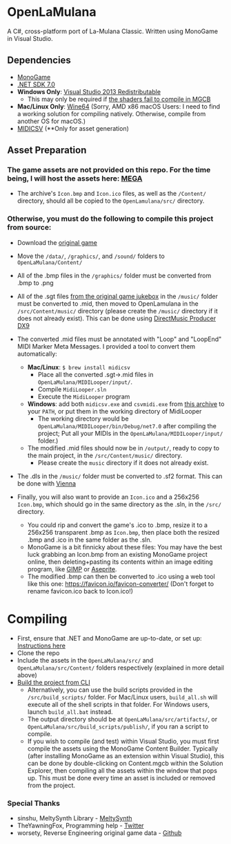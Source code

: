 # OpenLaMulana
A C#, cross-platform port of La-Mulana Classic. Written using MonoGame in Visual Studio.

## Dependencies
- [MonoGame](https://www.monogame.net/)
- [.NET SDK 7.0](https://dotnet.microsoft.com/en-us/download)
- **Windows Only**: [Visual Studio 2013 Redistributable](https://aka.ms/highdpimfc2013x64enu)
  - This may only be required if [the shaders fail to compile in MGCB](https://flatredball.gitbook.io/monogame-troubleshooting/monogame-troubleshooting/building-content-content-pipeline)
- **Mac/Linux Only**: [Wine64](https://wiki.winehq.org/FAQ#Installing_Wine) (Sorry, AMD x86 macOS Users: I need to find a working solution for compiling natively. Otherwise, compile from another OS for macOS.)
- [MIDICSV](https://www.fourmilab.ch/webtools/midicsv/) (**Only for asset generation)

## Asset Preparation
### The game assets are not provided on this repo. For the time being, I will host the assets here: [MEGA](https://mega.nz/file/fXBySIaL#TP3yM2AIIz960RnSqH6Jjno9xCKh3NHCnqJ2iI3dRtk)
- The archive's ``Icon.bmp`` and ``Icon.ico`` files, as well as the ``/Content/`` directory, should all be copied to the ``OpenLamulana/src/`` directory.

### Otherwise, you must do the following to compile this project from source:

- Download the [original game](https://archive.org/details/La-Mulana)
- Move the ``/data/``, ``/graphics/``, and ``/sound/`` folders to ``OpenLaMulana/Content/``
- All of the .bmp files in the ``/graphics/`` folder must be converted from .bmp to .png
- All of the .sgt files [from the original game jukebox](https://archive.org/details/la-mulana-jukebox) in the ``/music/`` folder must be converted to .mid, then moved to OpenLamulana in the ``/src/Content/music/`` directory (please create the ``/music/`` directory if it does not already exist). This can be done using [DirectMusic Producer DX9](https://archive.org/details/direct-music-producer-9)
- The converted .mid files must be annotated with "Loop" and "LoopEnd" MIDI Marker Meta Messages. I provided a tool to convert them automatically:
  - **Mac/Linux**: `$ brew install midicsv`
	- Place all the converted .sgt->.mid files in ``OpenLaMulana/MIDILooper/input/``.
	- Compile ``MidiLooper.sln``
	- Execute the ``MidiLooper`` program
  - **Windows**: add both ``midicsv.exe`` and ``csvmidi.exe`` from [this archive](https://www.fourmilab.ch/webtools/midicsv/midicsv-1.1.tar.gz) to your ``PATH``, or put them in the working directory of MidiLooper
  	- The working directory would be ``OpenLaMulana/MIDILooper/bin/Debug/net7.0`` after compiling the project; Put all your MIDIs in the ``OpenLaMulana/MIDILooper/input/`` folder.)
  - The modified .mid files should now be in ``/output/``, ready to copy to the main project, in the ``/src/Content/music/`` directory.
    - Please create the ``music`` directory if it does not already exist.

- The .dls in the ``/music/`` folder must be converted to .sf2 format. This can be done with [Vienna](http://www.synthfont.com/Downloads.html)
- Finally, you will also want to provide an ``Icon.ico`` and a 256x256 ``Icon.bmp``, which should go in the same directory as the .sln, in the ``/src/`` directory.
  - You could rip and convert the game&apos;s .ico to .bmp, resize it to a 256x256 transparent .bmp as ``Icon.bmp``, then place both the resized .bmp and .ico in the same folder as the .sln.
  - MonoGame is a bit finnicky about these files: You may have the best luck grabbing an Icon.bmp from an existing MonoGame project online, then deleting+pasting its contents within an image editing program, like [GIMP](https://www.gimp.org/) or [Aseprite](https://www.aseprite.org/).
  - The modified .bmp can then be converted to .ico using a web tool like this one: https://favicon.io/favicon-converter/ (Don't forget to rename favicon.ico back to Icon.ico!)

# Compiling
- First, ensure that .NET and MonoGame are up-to-date, or set up: [Instructions here](https://docs.monogame.net/articles/getting_started/0_getting_started.html)
- Clone the repo
- Include the assets in the ``OpenLaMulana/src/`` and ``OpenLaMulana/src/Content/`` folders respectively (explained in more detail above)
- [Build the project from CLI](https://docs.monogame.net/articles/packaging_games.html)
  - Alternatively, you can use the build scripts provided in the ``/src/build_scripts/`` folder. For Mac/Linux users, ``build_all.sh`` will execute all of the shell scripts in that folder. For Windows users, launch ``build_all.bat`` instead.
  - The output directory should be at ``OpenLaMulana/src/artifacts/``, or ``OpenLaMulana/src/build_scripts/publish/``, if you ran a script to compile.
  - If you wish to compile (and test) within Visual Studio, you must first compile the assets using the MonoGame Content Builder. Typically (after installing MonoGame as an extension within Visual Studio), this can be done by double-clicking on Content.mgcb within the Solution Explorer, then compiling all the assets within the window that pops up. This must be done every time an asset is included or removed from the project.

### Special Thanks
- sinshu, MeltySynth Library - [MeltySynth](https://github.com/sinshu/meltysynth)
- TheYawningFox, Programming help - [Twitter](https://twitter.com/theyawningfox)
- worsety, Reverse Engineering original game data - [Github](https://github.com/worsety)
